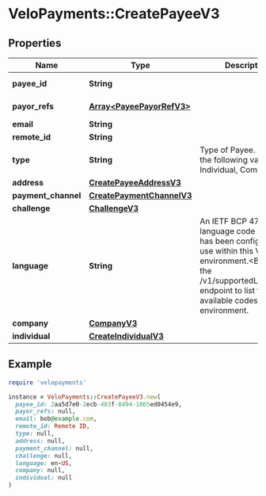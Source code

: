 # VeloPayments::CreatePayeeV3

## Properties

| Name | Type | Description | Notes |
| ---- | ---- | ----------- | ----- |
| **payee_id** | **String** |  | [optional][readonly] |
| **payor_refs** | [**Array&lt;PayeePayorRefV3&gt;**](PayeePayorRefV3.md) |  | [optional][readonly] |
| **email** | **String** |  |  |
| **remote_id** | **String** |  |  |
| **type** | **String** | Type of Payee. One of the following values: Individual, Company |  |
| **address** | [**CreatePayeeAddressV3**](CreatePayeeAddressV3.md) |  |  |
| **payment_channel** | [**CreatePaymentChannelV3**](CreatePaymentChannelV3.md) |  | [optional] |
| **challenge** | [**ChallengeV3**](ChallengeV3.md) |  | [optional] |
| **language** | **String** | An IETF BCP 47 language code which has been configured for use within this Velo environment.&lt;BR&gt; See the /v1/supportedLanguages endpoint to list the available codes for an environment.  | [optional] |
| **company** | [**CompanyV3**](CompanyV3.md) |  | [optional] |
| **individual** | [**CreateIndividualV3**](CreateIndividualV3.md) |  | [optional] |

## Example

```ruby
require 'velopayments'

instance = VeloPayments::CreatePayeeV3.new(
  payee_id: 2aa5d7e0-2ecb-403f-8494-1865ed0454e9,
  payor_refs: null,
  email: bob@example.com,
  remote_id: Remote ID,
  type: null,
  address: null,
  payment_channel: null,
  challenge: null,
  language: en-US,
  company: null,
  individual: null
)
```

